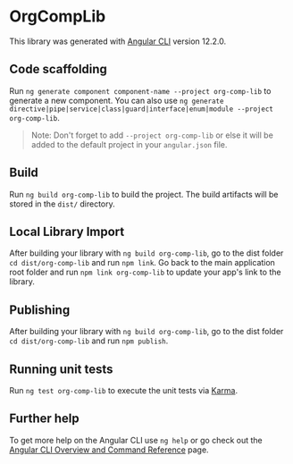 # OrgCompLib

This library was generated with [Angular CLI](https://github.com/angular/angular-cli) version 12.2.0.

## Code scaffolding

Run `ng generate component component-name --project org-comp-lib` to generate a new component. You can also use `ng generate directive|pipe|service|class|guard|interface|enum|module --project org-comp-lib`.
> Note: Don't forget to add `--project org-comp-lib` or else it will be added to the default project in your `angular.json` file. 

## Build

Run `ng build org-comp-lib` to build the project. The build artifacts will be stored in the `dist/` directory.

## Local Library Import

After building your library with `ng build org-comp-lib`, go to the dist folder `cd dist/org-comp-lib` and run `npm link`. 
Go back to the main application root folder and run `npm link org-comp-lib` to update your app's link to the library. 

## Publishing

After building your library with `ng build org-comp-lib`, go to the dist folder `cd dist/org-comp-lib` and run `npm publish`.

## Running unit tests

Run `ng test org-comp-lib` to execute the unit tests via [Karma](https://karma-runner.github.io).

## Further help

To get more help on the Angular CLI use `ng help` or go check out the [Angular CLI Overview and Command Reference](https://angular.io/cli) page.
